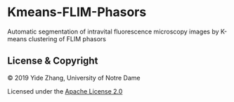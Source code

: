# Kmeans-FLIM-Phasors
Automatic segmentation of intravital fluorescence microscopy images by K-means clustering of FLIM phasors




## License & Copyright
© 2019 Yide Zhang, University of Notre Dame

Licensed under the [Apache License 2.0](LICENSE)
